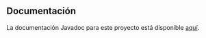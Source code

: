## Documentación

La documentación Javadoc para este proyecto está disponible [aquí](/JPAMagazinesAnnotations-main(1)/javadoc/index.html).
